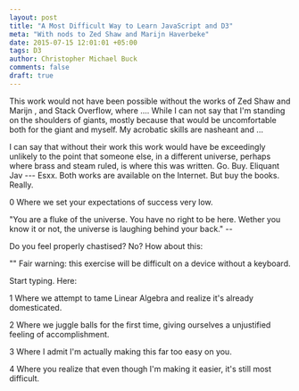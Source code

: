 ```yaml
---
layout: post
title: "A Most Difficult Way to Learn JavaScript and D3"
meta: "With nods to Zed Shaw and Marijn Haverbeke"
date: 2015-07-15 12:01:01 +05:00
tags: D3
author: Christopher Michael Buck
comments: false
draft: true
---
```


This work would not have been possible without the works of Zed Shaw and Marijn , and Stack Overflow, where .... While I can not say that I'm standing on the shoulders of giants, mostly because that would be uncomfortable both for the giant and myself. My acrobatic skills are nasheant and ...

I can say that without their work this work would have be exceedingly unlikely to the point that someone else, in a different universe, perhaps where brass and steam ruled, is where this was written.  Go. Buy. Eliquant Jav  --- Esxx.  Both works are available on the Internet. But buy the books. Really.

0 Where we set your expectations of success very low.

"You are a fluke of the universe. You have no right to be here. Wether you know it or not, the universe is laughing behind your back." --

Do you feel properly chastised? No? How about this:

""
Fair warning: this exercise will be difficult on a device without a keyboard. 

Start typing. Here: 

1 Where we attempt to tame Linear Algebra and realize it's already domesticated.

2 Where we juggle balls for the first time, giving ourselves a unjustified feeling of accomplishment.

3 Where I admit I'm actually making this far too easy on you.
 
4 Where you realize that even though I'm making it easier, it's still most difficult.